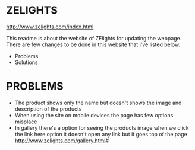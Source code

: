# ZELIGHTS

http://www.zelights.com/index.html

This readme is about the website of ZElights for updating the webpage. There are few changes to be done in this website that i've listed below.

- Problems
- Solutions

# PROBLEMS

- The product shows only the name but doesn't shows the image and description of the products
- When using the site on mobile devices the page has few options misplace
- In gallery there's a option for seeing the products image when we click the link here option it doesn't open any link but it goes top of the page http://www.zelights.com/gallery.html#





